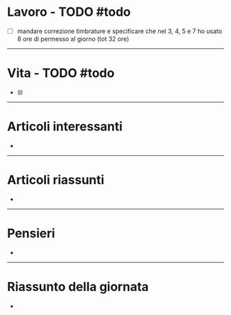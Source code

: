 # Lavoro - TODO #todo 
- [ ] mandare correzione timbrature e specificare che nel 3, 4, 5 e 7 ho usato 8 ore di permesso al giorno (tot 32 ore)

---

# Vita - TODO #todo 
- [x] 

---

# Articoli interessanti
- 

---

# Articoli riassunti
- 

---

# Pensieri
- 

---

# Riassunto della giornata
- 
